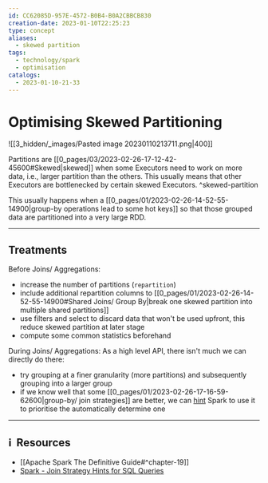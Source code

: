 ```yaml
---
id: CC62085D-957E-4572-B0B4-B0A2CBBCB830
creation-date: 2023-01-10T22:25:23
type: concept
aliases:
  - skewed partition
tags:
  - technology/spark
  - optimisation
catalogs:
  - 2023-01-10-21-33
---
```


# Optimising Skewed Partitioning 

![[3_hidden/_images/Pasted image 20230110213711.png|400]]

Partitions are [[0_pages/03/2023-02-26-17-12-42-45600#Skewed|skewed]] when some Executors need to work on more data, i.e., larger partition than the others. This usually means that other Executors are bottlenecked by certain skewed Executors.  ^skewed-partition

This usually happens when a [[0_pages/01/2023-02-26-14-52-55-14900|group-by operations lead to some hot keys]] so that those grouped data are partitioned into a very large RDD.

---
## Treatments 

Before Joins/ Aggregations: 
- increase the number of partitions (`repartition`) 
- include additional repartition columns to [[0_pages/01/2023-02-26-14-52-55-14900#Shared Joins/ Group By|break one skewed partition into multiple shared partitions]]
- use filters and select to discard data that won't be used upfront, this reduce skewed partition at later stage
- compute some common statistics beforehand

During Joins/ Aggregations: 
As a high level API, there isn't much we can directly do there: 
- try grouping at a finer granularity (more partitions) and subsequently grouping into a larger group
- if we know well that some [[0_pages/01/2023-02-26-17-16-59-62600|group-by/ join strategies]] are better, we can [hint](https://spark.apache.org/docs/latest/sql-performance-tuning.html#join-strategy-hints-for-sql-queries) Spark to use it to prioritise the automatically determine one

---
## ℹ️  Resources
- [[Apache Spark The Definitive Guide#^chapter-19]]
- [Spark - Join Strategy Hints for SQL Queries](https://spark.apache.org/docs/latest/sql-performance-tuning.html#join-strategy-hints-for-sql-queries)